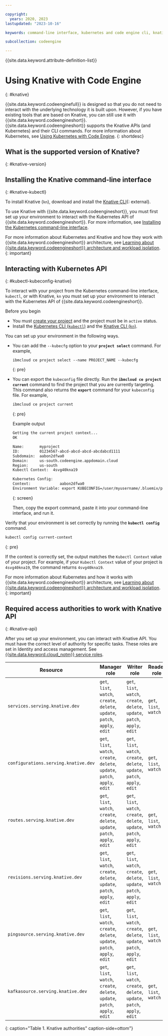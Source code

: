 ```yaml
---

copyright:
  years: 2020, 2023
lastupdated: "2023-10-16"

keywords: command-line interface, kubernetes and code engine cli, knative and code engine cli, kubectl and code engine cli, kubernetes, knative

subcollection: codeengine

---
```


{{site.data.keyword.attribute-definition-list}}

# Using Knative with Code Engine
{: #knative}

{{site.data.keyword.codeenginefull}} is designed so that you do not need to interact with the underlying technology it is built upon. However, if you have existing tools that are based on Knative, you can still use it with {{site.data.keyword.codeengineshort}}. {{site.data.keyword.codeengineshort}} supports the Knative APIs (and Kubernetes) and their CLI commands. For more information about Kubernetes, see [Using Kubernetes with Code Engine](/docs/codeengine?topic=codeengine-kubernetes).
{: shortdesc}

## What is the supported version of Knative? 
{: #knative-version}



## Installing the Knative command-line interface
{: #knative-kubectl}

To install Knative (`kn`), download and install the [Knative CLI](https://github.com/knative/client/blob/main/docs/README.md){: external}.

To use Knative with {{site.data.keyword.codeengineshort}}, you must first set up your environment to interact with the Kubernetes API of {{site.data.keyword.codeengineshort}}. For more information, see [Installing the Kubernetes command-line interface](/docs/codeengine?topic=codeengine-kubernetes#kubernetes-kubectl).

For more information about Kubernetes and Knative and how they work with {{site.data.keyword.codeengineshort}} architecture, see [Learning about {{site.data.keyword.codeengineshort}} architecture and workload isolation](/docs/codeengine?topic=codeengine-architecture).
{: important}

## Interacting with Kubernetes API
{: #kubectl-kubeconfig-knative}


To interact with your project from the Kubernetes command-line interface, `kubectl`, or with Knative, `kn` you must set up your environment to interact with the Kubernetes API of {{site.data.keyword.codeengineshort}}.

Before you begin

- You must [create your project](/docs/codeengine?topic=codeengine-manage-project#create-a-project) and the project must be in `active` status.
- Install the [Kubernetes CLI (`kubectl`)](#knative-kubectl) and the [Knative CLI (`kn`)](#knative-kubectl).

You can set up your environment in the following ways. 

- You can add the `--kubecfg` option to your **`project select`** command. For example, 

    ```txt
    ibmcloud ce project select --name PROJECT_NAME --kubecfg
    ```
    {: pre}

- You can export the `kubeconfig` file directly. Run the **`ibmcloud ce project current`** command to find the project that you are currently targeting. This command also returns the **`export`** command for your `kubeconfig` file. For example,

    ```txt
    ibmcloud ce project current
    ```
    {: pre}

    Example output

    ```txt
    Getting the current project context...
    OK

    Name:       myproject
    ID:         01234567-abcd-abcd-abcd-abcdabcd1111
    Subdomain:  aabon2dfwa0
    Domain:     us-south.codeengine.appdomain.cloud
    Region:     us-south
    Kubectl Context:  4svg40kna19

    Kubernetes Config:
    Context:             aabon2dfwa0
    Environment Variable: export KUBECONFIG=/user/myusername/.bluemix/plugins/code-engine/myproject-01234567-abcd-abcd-abcd-abcdabcd1111.yaml
    ```
    {: screen}

    Then, copy the export command, paste it into your command-line interface, and run it.

Verify that your environment is set correctly by running the **`kubectl config`** command.

```txt
kubectl config current-context
```
{: pre}

If the context is correctly set, the output matches the `Kubectl Context` value of your project. For example, if your `Kubectl Context` value of your project is `4svg40kna19`, the command returns `4svg40kna19`.

For more information about Kubernetes and how it works with {{site.data.keyword.codeengineshort}} architecture, see [Learning about {{site.data.keyword.codeengineshort}} architecture and workload isolation](/docs/codeengine?topic=codeengine-architecture).
{: important}
  
## Required access authorities to work with Knative API
{: #knative-api}

After you set up your environment, you can interact with Knative API. You must have the correct level of authority for specific tasks. These roles are set in Identity and access management. See [{{site.data.keyword.cloud_notm}} service roles](/docs/codeengine?topic=codeengine-iam#service).

| Resource |  Manager role | Writer role | Reader role |
| --------- | -------------- | ------------ | ------------ |
| `services.serving.knative.dev` | `get`, `list`, `watch`, `create`, `delete`, `update`, `patch`, `apply`, `edit` | `get`, `list`, `watch`, `create`, `delete`, `update`, `patch`, `apply`, `edit` | `get`, `list`, `watch` |
| `configurations.serving.knative.dev` | `get`, `list`, `watch`, `create`, `delete`, `update`, `patch`, `apply`, `edit` | `get`, `list`, `watch`, `create`, `delete`, `update`, `patch`, `apply`, `edit` | `get`, `list`, `watch` |
| `routes.serving.knative.dev` | `get`, `list`, `watch`, `create`, `delete`, `update`, `patch`, `apply`, `edit` | `get`, `list`, `watch`, `create`, `delete`, `update`, `patch`, `apply`, `edit` | `get`, `list`, `watch` |
| `revisions.serving.knative.dev` | `get`, `list`, `watch`, `create`, `delete`, `update`, `patch`, `apply`, `edit`  | `get`, `list`, `watch`, `create`, `delete`, `update`, `patch`, `apply`, `edit` | `get`, `list`, `watch` |
| `pingsource.serving.knative.dev` | `get`, `list`, `watch`, `create`, `delete`, `update`, `patch`, `apply`, `edit` | `get`, `list`, `watch`, `create`, `delete`, `update`, `patch`, `apply`, `edit` | `get`, `list`, `watch` |
| `kafkasource.serving.knative.dev` | `get`, `list`, `watch`, `create`, `delete`, `update`, `patch`, `apply`, `edit` | `get`, `list`, `watch`, `create`, `delete`, `update`, `patch`, `apply`, `edit` | `get`, `list`, `watch` |
{: caption="Table 1. Knative authorities" caption-side=ottom"}

